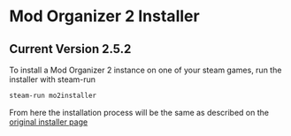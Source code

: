 # Mod Organizer 2 Installer
## Current Version 2.5.2

To install a Mod Organizer 2 instance on one of your steam games, run the installer with steam-run
```bash
steam-run mo2installer
```

From here the installation process will be the same as described on the [original installer page](https://github.com/Furglitch/modorganizer2-linux-installer)
